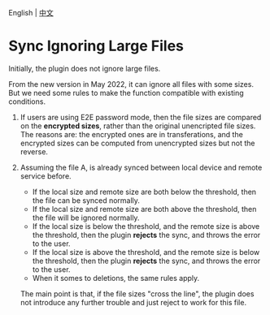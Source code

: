 English | [中文](/docs/sync_ignoring_large_files.zh-cn.md)

# Sync Ignoring Large Files

Initially, the plugin does not ignore large files.

From the new version in May 2022, it can ignore all files with some sizes. But we need some rules to make the function compatible with existing conditions.

1. If users are using E2E password mode, then the file sizes are compared on the **encrypted sizes**, rather than the original unencripted file sizes. The reasons are: the encrypted ones are in transferations, and the encrypted sizes can be computed from unencrypted sizes but not the reverse.

2. Assuming the file A, is already synced between local device and remote service before.

   - If the local size and remote size are both below the threshold, then the file can be synced normally.
   - If the local size and remote size are both above the threshold, then the file will be ignored normally.
   - If the local size is below the threshold, and the remote size is above the threshold, then the plugin **rejects** the sync, and throws the error to the user.
   - If the local size is above the threshold, and the remote size is below the threshold, then the plugin **rejects** the sync, and throws the error to the user.
   - When it somes to deletions, the same rules apply.

   The main point is that, if the file sizes "cross the line", the plugin does not introduce any further trouble and just reject to work for this file.
